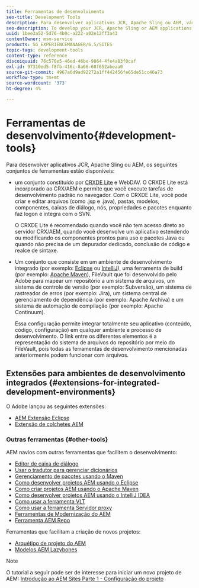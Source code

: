 ```yaml
---
title: Ferramentas de desenvolvimento
seo-title: Development Tools
description: Para desenvolver aplicativos JCR, Apache Sling ou AEM, vários conjuntos de ferramentas estão disponíveis
seo-description: To develop your JCR, Apache Sling or AEM applications, a number of tool sets are available
uuid: 1bee3a52-5d76-4b0c-a222-a02e12ff3a43
contentOwner: msm-service
products: SG_EXPERIENCEMANAGER/6.5/SITES
topic-tags: development-tools
content-type: reference
discoiquuid: 76c570e5-46ed-46be-9864-4fe4a83f0caf
exl-id: 97310ed5-f8fb-416c-8a66-68f652abeaa0
source-git-commit: 4967a6d9ad92272a1ff442456fe65de51cc46a73
workflow-type: tm+mt
source-wordcount: '373'
ht-degree: 4%

---
```


# Ferramentas de desenvolvimento{#development-tools}

Para desenvolver aplicativos JCR, Apache Sling ou AEM, os seguintes conjuntos de ferramentas estão disponíveis:

* um conjunto constituído por [CRXDE Lite](/help/sites-developing/developing-with-crxde-lite.md) e WebDAV. O CRXDE Lite está incorporado ao CRX/AEM e permite que você execute tarefas de desenvolvimento padrão no navegador. Com o CRXDE Lite, você pode criar e editar arquivos (como .jsp e .java), pastas, modelos, componentes, caixas de diálogo, nós, propriedades e pacotes enquanto faz logon e integra com o SVN.

   O CRXDE Lite é recomendado quando você não tem acesso direto ao servidor CRX/AEM, quando você desenvolve um aplicativo estendendo ou modificando os componentes prontos para uso e pacotes Java ou quando não precisa de um depurador dedicado, conclusão de código e realce de sintaxe.

* Um conjunto que consiste em um ambiente de desenvolvimento integrado (por exemplo: [Eclipse](/help/sites-developing/howto-projects-eclipse.md) ou [IntelliJ](/help/sites-developing/ht-intellij.md)), uma ferramenta de build (por exemplo: [Apache Maven](/help/sites-developing/ht-projects-maven.md)), FileVault que foi desenvolvido pelo Adobe para mapear um repositório a um sistema de arquivos, um sistema de controle de versão (por exemplo: Subversão), um sistema de rastreador de erros (por exemplo: Jira), um sistema central de gerenciamento de dependência (por exemplo: Apache Archiva) e um sistema de automação de compilação (por exemplo: Apache Continuum).

   Essa configuração permite integrar totalmente seu aplicativo (conteúdo, código, configuração) em qualquer ambiente e processo de desenvolvimento. O link entre os diferentes elementos é a representação do sistema de arquivos do repositório por meio do FileVault, pois todas as ferramentas de desenvolvimento mencionadas anteriormente podem funcionar com arquivos.

## Extensões para ambientes de desenvolvimento integrados {#extensions-for-integrated-development-environments}

O Adobe lançou as seguintes extensões:

* [AEM Extensão Eclipse](/help/sites-developing/aem-eclipse.md)
* [Extensão de colchetes AEM](/help/sites-developing/aem-brackets.md)

### Outras ferramentas {#other-tools}

AEM navios com outras ferramentas que facilitem o desenvolvimento:

* [Editor de caixa de diálogo](/help/sites-developing/dialog-editor.md)
* [Usar o tradutor para gerenciar dicionários](/help/sites-developing/i18n-translator.md)
* [Gerenciamento de pacotes usando o Maven](/help/sites-developing/vlt-mavenplugin.md)
* [Como desenvolver projetos AEM usando o Eclipse](/help/sites-developing/howto-projects-eclipse.md)
* [Como criar projetos AEM usando o Apache Maven](/help/sites-developing/ht-projects-maven.md)
* [Como desenvolver projetos AEM usando o IntelliJ IDEA](/help/sites-developing/ht-intellij.md)
* [Como usar a ferramenta VLT](/help/sites-developing/ht-vlttool.md)
* [Como usar a ferramenta Servidor proxy](/help/sites-developing/ht-proxy-server.md)
* [Ferramentas de Modernização do AEM](/help/sites-developing/modernization-tools.md)
* [Ferramenta AEM Repo](/help/sites-developing/aem-repo-tool.md)

Ferramentas que facilitam a criação de novos projetos:

* [Arquétipo de projeto do AEM](https://github.com/Adobe-Marketing-Cloud/aem-project-archetype)
* [Modelos AEM Lazybones](https://github.com/Adobe-Consulting-Services/lazybones-aem-templates)

>[!NOTE]
>
>O tutorial a seguir pode ser de interesse para iniciar um novo projeto de AEM:
>[Introdução ao AEM Sites Parte 1 - Configuração do projeto](https://helpx.adobe.com/experience-manager/kt/sites/using/getting-started-wknd-tutorial-develop/part1.html)
